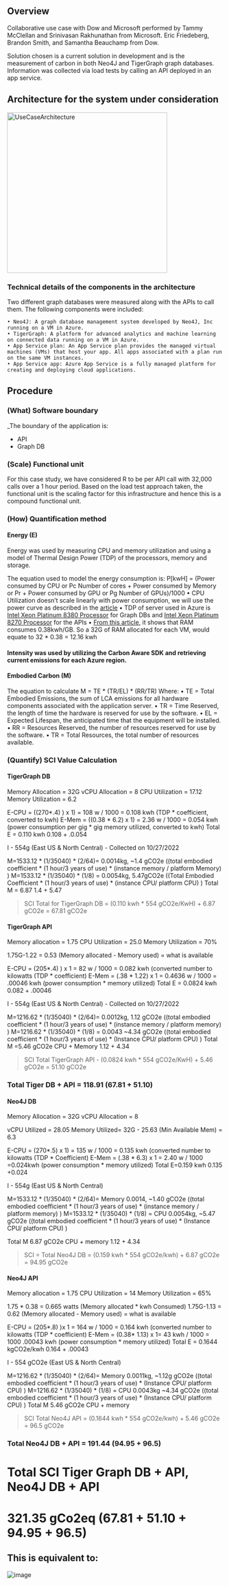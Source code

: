 ## Overview

Collaborative use case with Dow and Microsoft performed by Tammy McClellan and Srinivasan Rakhunathan from Microsoft. Eric Friedeberg, Brandon Smith, and Samantha Beauchamp from Dow. 

Solution chosen is a current solution in development and is the measurement of carbon in both Neo4J and TigerGraph graph databases. Information was collected via load tests by calling an API deployed in an app service.

## Architecture for the system under consideration
<img width="373" alt="UseCaseArchitecture" src="https://user-images.githubusercontent.com/53481728/196241193-d51bfd26-0dbe-44ec-a13c-892d2c1484be.png">


### Technical details of the components in the architecture

Two different graph databases were measured along with the APIs to call them. The following components were included:

	• Neo4J: A graph database management system developed by Neo4J, Inc running on a VM in Azure.
	• TigerGraph: A platform for advanced analytics and machine learning on connected data running on a VM in Azure.
	• App Service plan: An App Service plan provides the managed virtual machines (VMs) that host your app. All apps associated with a plan run on the same VM instances.
	• App Service app: Azure App Service is a fully managed platform for creating and deploying cloud applications.

## Procedure

### (What) Software boundary

_The boundary of the application is:

- API
- Graph DB

### (Scale) Functional unit 

For this case study, we have considered R to be per API call with 32,000 calls over a 1 hour period. Based on the load test approach taken, the functional unit is the scaling factor for this infrastructure and hence this is a compound functional unit.

### (How) Quantification method

#### Energy (E)  

Energy was used by measuring CPU and memory utilization and using a model of Thermal Design Power (TDP) of the processors, memory and storage.

The equation used to model the energy consumption is:
P[kwH] = (Power consumed by CPU or Pc Number of cores + Power consumed by Memory or Pr + Power consumed by GPU or Pg Number of GPUs)/1000
	• CPU Utilization doesn’t scale linearly with power consumption, we will use the power curve as described in the [article](https://medium.com/teads-engineering/building-an-aws-ec2-carbon-emissions-dataset-3f0fd76c98ac)
	• TDP of server used in Azure is [Intel Xeon Platinum 8380 Processor](https://www.intel.com/content/www/us/en/products/sku/212287/intel-xeon-platinum-8380-processor-60m-cache-2-30-ghz/specifications.html?wapkw=intel%20xeon%20platinum%208370c) for Graph DBs and [Intel Xeon Platinum 8270 Processor](https://www.intel.com/content/www/us/en/products/sku/192482/intel-xeon-platinum-8270-processor-35-75m-cache-2-70-ghz/specifications.html) for the APIs
	• [From this article](https://www.crucial.com/support/articles-faq-memory/how-much-power-does-memory-use), it shows that RAM consumes 0.38kwh/GB. So a 32G of RAM allocated for each VM, would equate to 32 * 0.38 = 12.16 kwh

#### Intensity was used by utilizing the Carbon Aware SDK and retrieving current emissions for each Azure region.

#### Embodied Carbon (M)

The equation to calculate M = TE * (TR/EL) * (RR/TR)
Where:
	• TE = Total Embodied Emissions, the sum of LCA emissions for all hardware components associated with the application server.
	• TR = Time Reserved, the length of time the hardware is reserved for use by the software.
	• EL = Expected Lifespan, the anticipated time that the equipment will be installed.
	• RR = Resources Reserved, the number of resources reserved for use by the software.
	• TR = Total Resources, the total number of resources available.

### (Quantify) SCI Value Calculation

#### TigerGraph DB
Memory Allocation = 32G
vCPU Allocation = 8
CPU Utilization = 17.12
Memory Utilization = 6.2

E-CPU = ((270*.4) ) x 1) = 108 w / 1000 = 0.108 kwh	(TDP * coefficient, converted to kwh)
E-Mem =  ((0.38 * 6.2) x 1) = 2.36 w / 1000 = 0.054 kwh	(power consumption per gig * gig memory utilized, converted to kwh)
Total E = 0.110 kwh	0.108 + .0.054

I - 554g (East US & North Central) - Collected on 10/27/2022

M=1533.12 * (1/35040) * (2/64)= 0.0014kg, ~1.4 gCO2e	 ((total embodied coefficient * (1 hour/3 years of use) * (instance memory / platform Memory) )
M=1533.12 * (1/35040) * (1/8) = 0.0054kg, 5.47gCO2e	((Total Embodied Coefficient * (1 hour/3 years of use) * (instance CPU/ platform CPU) )
Total M = 6.87	1.4 + 5.47

> SCI Total for TigerGraph DB = (0.110 kwh * 554 gCO2e/KwH) + 6.87 gCO2e = 67.81 gCO2e


#### TigerGraph API
Memory allocation = 1.75
CPU Utilization = 25.0
Memory Utilization = 70% 

1.75G-1.22 = 0.53 (Memory allocated - Memory used) = what is available

E-CPU = (205*.4) ) x 1 = 82 w / 1000 = 0.082 kwh	(converted number to kilowatts (TDP * coefficient)
E-Mem =  (.38 * 1.22) x 1  = 0.4636 w / 1000 = .00046 kwh	(power consumption * memory utilized)
Total E = 0.0824 kwh	0.082 + .00046

I - 554g (East US & North Central) - Collected on 10/27/2022

M=1216.62 * (1/35040) * (2/64)= 0.0012kg, 1.12 gCO2e	 ((total embodied coefficient * (1 hour/3 years of use) * (instance memory / platform memory) )
M=1216.62 * (1/35040) * (1/8) =  0.0043  ~4.34 gCO2e	((total embodied coefficient * (1 hour/3 years of use) * (Instance CPU/ platform CPU) )
Total M =5.46 gCO2e	CPU + Memory 1.12 + 4.34 

> SCI Total TigerGraph API - (0.0824 kwh * 554 gCO2e/KwH) + 5.46 gCO2e = 51.10 gCO2e



### Total Tiger DB + API = 118.91	(67.81 + 51.10)

#### Neo4J DB
Memory Allocation = 32G
vCPU Allocation = 8

vCPU Utilized = 28.05
Memory Utilized= 32G - 25.63 (Min Available Mem) = 6.3


E-CPU = (270*.5) x 1) = 135 w / 1000 = 0.135 kwh	(converted number to kilowatts (TDP * Coefficient)
E-Mem =  (.38 * 6.3) x 1 = 2.40 w / 1000 =0.024kwh	(power consumption * memory utilized)
Total E=0.159 kwh	0.135 +0.024

I - 554g (East US & North Central)

M=1533.12 * (1/35040) * (2/64)=  Memory 0.0014, ~1.40  gCO2e  	((total embodied coefficient * (1 hour/3 years of use) * (instance memory / platform memory) )
M=1533.12 * (1/35040) * (1/8) = CPU 0.0054kg, ~5.47 gCO2e	((total embodied coefficient * (1 hour/3 years of use) * (Instance CPU/ platform CPU) )

Total M 6.87  gCO2e	CPU + memory 1.12 + 4.34 


> SCI = Total Neo4J DB = (0.159 kwh * 554 gCO2e/kwh) + 6.87 gCO2e = 94.95 gCO2e

#### Neo4J API
Memory allocation = 1.75
CPU Utilization = 14
Memory Utilization = 65% 

1.75 * 0.38 = 0.665 watts (Memory allocated * kwh Consumed)
1.75G-1.13 = 0.62 (Memory allocated - Memory used) = what is available

E-CPU = (205*.8) )x 1 = 164 w / 1000 = 0.164 kwh	(converted number to kilowatts (TDP * coefficient)
E-Mem =  (0.38* 1.13) x 1= 43 kwh / 1000 = 1000 .00043 kwh	(power consumption * memory utilized)
Total E = 0.1644 kgCO2e/kwh	0.164 + .00043

I - 554 gCO2e (East US & North Central)

M=1216.62 * (1/35040) * (2/64)=  Memory 0.0011kg, ~1.12g  gCO2e	((total embodied coefficient * (1 hour/3 years of use) * (Instance CPU/ platform CPU) )
M=1216.62 * (1/35040) * (1/8) = CPU 0.0043kg  ~4.34 gCO2e	((total embodied coefficient * (1 hour/3 years of use) * (Instance CPU/ platform CPU) )
Total M  5.46 gCO2e	CPU + memory 

> SCI Total Neo4J API = (0.1644 kwh * 554 gCO2e/kwh) + 5.46 gCO2e = 96.5 gCO2e


### Total Neo4J DB + API = 191.44	(94.95 + 96.5)


# Total SCI	Tiger Graph DB + API, Neo4J DB + API
# 321.35 gCo2eq	 (67.81 + 51.10 + 94.95 + 96.5)

## This is equivalent to:
![image](https://user-images.githubusercontent.com/53481728/200390651-74ec5b0e-fe17-4307-b0a0-81b20278e2a4.png)
